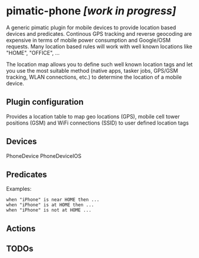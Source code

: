pimatic-phone _[work in progress]_
==================================

A generic pimatic plugin for mobile devices to provide location based
 devices and predicates. Continous GPS tracking and reverse geocoding
 are expensive in terms of mobile power consumption and Google/OSM
 requests. Many location based rules will work with well known locations
 like "HOME", "OFFICE", ...

 The location map allows you to define such well known location tags and
 let you use the most suitable method (native apps, tasker jobs, GPS/GSM
 tracking, WLAN connections, etc.) to determine the location of a mobile
 device.

Plugin configuration
--------------------

Provides a location table to map geo locations (GPS), mobile cell tower
positions (GSM) and WiFi connections (SSID) to user defined location tags

Devices
-------

PhoneDevice
PhoneDeviceIOS

Predicates
----------

Examples:

    when "iPhone" is near HOME then ... 
    when "iPhone" is at HOME then ...
    when "iPhone" is not at HOME ...

Actions
-------

    
TODOs
-----



